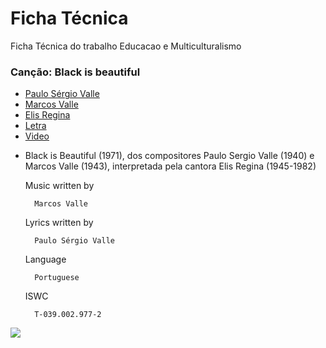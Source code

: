 # Ficha Técnica  

Ficha Técnica do trabalho Educacao e Multiculturalismo

### Canção: Black is beautiful 

 - [Paulo Sérgio Valle](https://pt.wikipedia.org/wiki/Paulo_S%C3%A9rgio_Valle)
 - [Marcos Valle](https://pt.wikipedia.org/wiki/Marcos_Valle)
 - [Elis Regina](https://pt.wikipedia.org/wiki/Elis_Regina)
 - [Letra](http://www.paulosergiovalle.com.br/asletras.htm)
 - [Video](https://youtu.be/BzrGDTUQ_KE)

* Black is Beautiful (1971), dos compositores Paulo Sergio Valle (1940) e Marcos Valle (1943), interpretada pela cantora Elis Regina (1945-1982)

    Music written by
    
        Marcos Valle
        
    Lyrics written by
    
        Paulo Sérgio Valle
        
    Language
    
        Portuguese
        
    ISWC
    
        T-039.002.977-2




[![](https://img.shields.io/badge/Silvia%20de-Almeida-blue)](https://silviadealmeida.github.io/online/)

